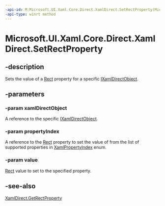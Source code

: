```yaml
---
-api-id: M:Microsoft.UI.Xaml.Core.Direct.XamlDirect.SetRectProperty(Microsoft.UI.Xaml.Core.Direct.IXamlDirectObject,Microsoft.UI.Xaml.Core.Direct.XamlPropertyIndex,Windows.Foundation.Rect)
-api-type: winrt method
---
```


<!-- Method syntax.
public void XamlDirect.SetRectProperty(IXamlDirectObject xamlDirectObject, XamlPropertyIndex propertyIndex, Rect value)
-->

# Microsoft.UI.Xaml.Core.Direct.XamlDirect.SetRectProperty

## -description
Sets the value of a [Rect](/uwp/api/windows.foundation.rect) property for a specific [IXamlDirectObject](ixamldirectobject.md).

## -parameters
### -param xamlDirectObject
A reference to the specific [IXamlDirectObject](ixamldirectobject.md).

### -param propertyIndex
A reference to the [Rect](/uwp/api/windows.foundation.rect) property to set the value of from the list of supported properties in [XamlPropertyIndex](xamlpropertyindex.md) enum.

### -param value
[Rect](/uwp/api/windows.foundation.rect) value to set to the specified property.

## -see-also
[XamlDirect.GetRectProperty](xamldirect_getrectproperty_675190973.md)

